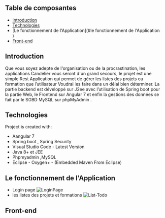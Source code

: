 ## Table de composantes 
* [Introduction](#introduction)
* [Technologies](#technologies)
* [Le fonctionnement de l'Application](#le fonctionnement de l'Application )
* [Front-end](#front-end)

## Introduction
Que vous soyez adepte de l'organisation ou de la procrastination, les applications Candelier vous seront d'un grand secours, le projet est une simple Rest Application qui permet de gérer les listes des projets ou formation que l’utilisateur Voudrai les faire dans un délai bien déterminer.
La partie backend est développé sur J2ee avec l’utilisation de Spring boot pour la partie Web, le Frontend sur Angular 7 et enfin la gestions des données se fait par le SGBD MySQL sur phpMyAdmin .

	
## Technologies
Project is created with:

* Aangular 7
* Spring boot , Spring Security 
* Visual Studio Code - Latest Version
* Java 8+ et JEE
* Phpmyadmin ,MySQL
* Eclipse - Oxygen+ - (Embedded Maven From Eclipse)
	
## Le fonctionnement de l'Application 
* Login page 
![LoginPage](https://user-images.githubusercontent.com/51484343/79798396-37d11a00-8359-11ea-8ccb-fdf96b49c092.png)
* les listes des projets et formations 
![List-Todo](https://user-images.githubusercontent.com/51484343/79797192-1f600000-8357-11ea-860b-90504fa32ce3.png)

## Front-end

